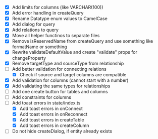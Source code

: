- [x] Add limits for columns (like VARCHAR(100))
- [x] Add error handling in createQuery
- [x] Rename Datatype enum values to CamelCase
- [x] Add dialog for query
- [x] Add relations to query
- [x] Move all helper functinos to separate files
- [x] Remove isReservedName from createQuery and use something like formatName or something
- [x] Rewrite validateDefaultValue and create "validate" props for changeProperty
- [x] Remove targetType and sourceType from relationship
- [ ] Add better validation for connecting relations
  - [x] Check if source and target columns are compatible
- [x] Add validation for columns (cannot start with a number)
- [x] Add validating the same types for relationships
- [ ] Add one create button for tables and columns
- [ ] Add constraints for columns
- [ ] Add toast errors in state/index.ts
  - [x] Add toast errors in onConnect
  - [x] Add toast errors in onReconnect
  - [x] Add toast errors in createTable
  - [x] Add toast errors in createColumn
- [ ] Do not hide createDialog, if entity already exists
